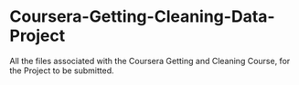 # Coursera-Getting-Cleaning-Data-Project
All the files associated with the Coursera Getting and Cleaning Course, for the Project to be submitted.
